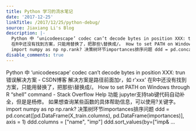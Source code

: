```yaml
---
title: Python 学习的流水笔记
date: '2017-12-25'
linkTitle: /2017/12/25/python-debug/
source: Jiaxiang Li's Blog
description: |-
  Python 中 ‘unicodeescape’ codec can’t decode bytes in position XXX: trun错误解决方案 - CSDN博客 解决方案是路径前面加r，如 r'xxx'
  在R中还没有找到方案，只能用替换了，把那些\替换成/。 How to set PATH on Windows through R “shell” command - Stack Overflow Help 功能 jupyter支持tab键代码自动补全，但是是杨修。 如果想查询某些函数的具体帮助信息，可以使用?关键字。
  import numpy as np np.rank? 决策树环节importances排序问题 ddd = pd.concat([pd.DataFrame(X_train.columns), pd.DataFrame(importances)], axis = 1) ddd.columns = [&quot;name&quot;, &quot;imp&quot;] ddd.sort_values(by=[&quot;imp& ...
disable_comments: true
---
```

Python 中 ‘unicodeescape’ codec can’t decode bytes in position XXX: trun错误解决方案 - CSDN博客 解决方案是路径前面加r，如 r'xxx'
在R中还没有找到方案，只能用替换了，把那些\替换成/。 How to set PATH on Windows through R “shell” command - Stack Overflow Help 功能 jupyter支持tab键代码自动补全，但是是杨修。 如果想查询某些函数的具体帮助信息，可以使用?关键字。
import numpy as np np.rank? 决策树环节importances排序问题 ddd = pd.concat([pd.DataFrame(X_train.columns), pd.DataFrame(importances)], axis = 1) ddd.columns = [&quot;name&quot;, &quot;imp&quot;] ddd.sort_values(by=[&quot;imp& ...